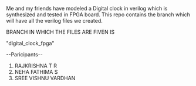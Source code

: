 Me and my friends have modeled a Digital clock in verilog which is synthesized and tested in FPGA board.
This repo contains the branch which will have all the verilog files we created.


BRANCH IN WHICH THE FILES ARE FIVEN IS 

"digital_clock_fpga"


--Paricipants--

1. RAJKRISHNA T R
2. NEHA FATHIMA S
3. SREE VISHNU VARDHAN
